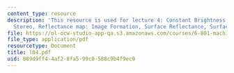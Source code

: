 ```yaml
---
content_type: resource
description: 'This resource is used for lecture 4: Constant Brightness Equation, Binocular
  Stereo, Reflectance map: Image Formation, Surface Reflectance, Surface Orientation.'
file: https://ol-ocw-studio-app-qa.s3.amazonaws.com/courses/6-801-machine-vision-fall-2004/889d9ff44af28fa599c0588c9b4f9ec9_l04.pdf
file_type: application/pdf
resourcetype: Document
title: l04.pdf
uid: 889d9ff4-4af2-8fa5-99c0-588c9b4f9ec9
---
```

